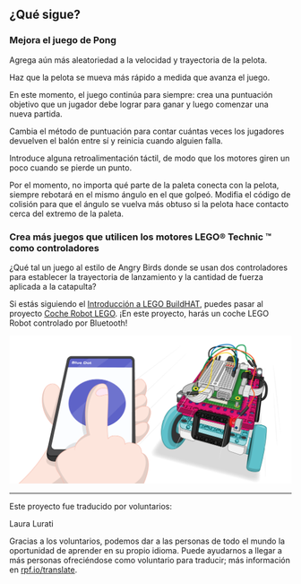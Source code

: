 ## ¿Qué sigue?

### Mejora el juego de Pong

Agrega aún más aleatoriedad a la velocidad y trayectoria de la pelota.

Haz que la pelota se mueva más rápido a medida que avanza el juego.

En este momento, el juego continúa para siempre: crea una puntuación objetivo que un jugador debe lograr para ganar y luego comenzar una nueva partida.

Cambia el método de puntuación para contar cuántas veces los jugadores devuelven el balón entre sí y reinicia cuando alguien falla.

Introduce alguna retroalimentación táctil, de modo que los motores giren un poco cuando se pierde un punto.

Por el momento, no importa qué parte de la paleta conecta con la pelota, siempre rebotará en el mismo ángulo en el que golpeó. Modifia el código de colisión para que el ángulo se vuelva más obtuso si la pelota hace contacto cerca del extremo de la paleta.

### Crea más juegos que utilicen los motores LEGO® Technic ™ como controladores

¿Qué tal un juego al estilo de Angry Birds donde se usan dos controladores para establecer la trayectoria de lanzamiento y la cantidad de fuerza aplicada a la catapulta?

Si estás siguiendo el [Introducción a LEGO BuildHAT](https://projects.raspberrypi.org/es-ES/pathways/lego-intro), puedes pasar al proyecto [Coche Robot LEGO](https://projects.raspberrypi.org/es-ES/projects/lego-robot-car). ¡En este proyecto, harás un coche LEGO Robot controlado por Bluetooth!

![Proyecto de coche robot Lego](images/robotcar.png)

***

Este proyecto fue traducido por voluntarios:

Laura Lurati

Gracias a los voluntarios, podemos dar a las personas de todo el mundo la oportunidad de aprender en su propio idioma. Puede ayudarnos a llegar a más personas ofreciéndose como voluntario para traducir; más información en [rpf.io/translate](https://rpf.io/translate).
